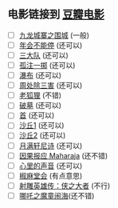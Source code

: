 电影链接到 [豆瓣电影](https://movie.douban.com)
---

- [ ] [九龙城寨之围城](https://movie.douban.com/subject/24284175) (一般)
- [ ] [年会不能停](https://movie.douban.com/subject/35725869) (还可以)
- [ ] [三大队](https://movie.douban.com/subject/35208463) (还可以)
- [ ] [孤注一掷](https://movie.douban.com/subject/35267224) (还可以)
- [ ] [瀑布](https://movie.douban.com/subject/35242938) (还可以)
- [ ] [周处除三害](https://movie.douban.com/subject/36151692) (还可以)
- [ ] [老狐狸](https://movie.douban.com/subject/35611467) (不错)
- [ ] [破墓](https://movie.douban.com/subject/35490167) (还可以)
- [ ] [首](https://movie.douban.com/subject/35359717) (还可以)
- [ ] [沙丘1](https://movie.douban.com/subject/3001114) (还可以)
- [ ] [沙丘2](https://movie.douban.com/subject/35575567) (还可以)
- [ ] [月满轩尼诗](https://movie.douban.com/subject/3777800) (还可以)
- [ ] [因果报应 Maharaja](https://movie.douban.com/subject/36934908/) (还不错)
- [ ] [心里的声音](https://movie.douban.com/subject/26435723/) (还可以)
- [ ] [椒麻堂会](https://movie.douban.com/subject/27305997/) (有点意思)
- [ ] [射雕英雄传：侠之大者](https://m.douban.com/movie/subject/36289423/) (不行)
- [ ] [哪吒之魔童闹海](https://movie.douban.com/subject/34780991/)(还不错)